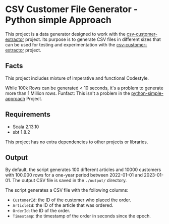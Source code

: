 # CSV Customer File Generator - Python simple Approach

This project is a data generator designed to work with the
[csv-customer-extractor](./../../csv-customer-extractor/README.md)
project. Its purpose is to generate CSV files in different sizes
that can be used for testing and experimentation with the
[csv-customer-extractor](./../../csv-customer-extractor/README.md)
project.

## Facts

This project includes mixture of imperative and functional Codestyle.

While 100k Rows can be generated < 10 seconds, it's a problem to
generate more than 1 Million rows. Funfact: This isn't a problem in
the [python-simple-approach](./../python-simple-approach) Project.

## Requirements
- Scala 2.13.10
- sbt 1.8.2

This project has no extra dependencies to other projects or libraries.


## Output
By default, the script generates 100 different articles and 10000
customers with 100.000 rows for a one-year period between 2022-01-01
and 2023-01-01. The output CSV file is saved in the `./output/`
directory.

The script generates a CSV file with the following columns:

- `CustomerId`: the ID of the customer who placed the order.
- `ArticleId`: the ID of the article that was ordered.
- `OrderId`: the ID of the order.
- `Timestamp`: the timestamp of the order in seconds since the epoch.
